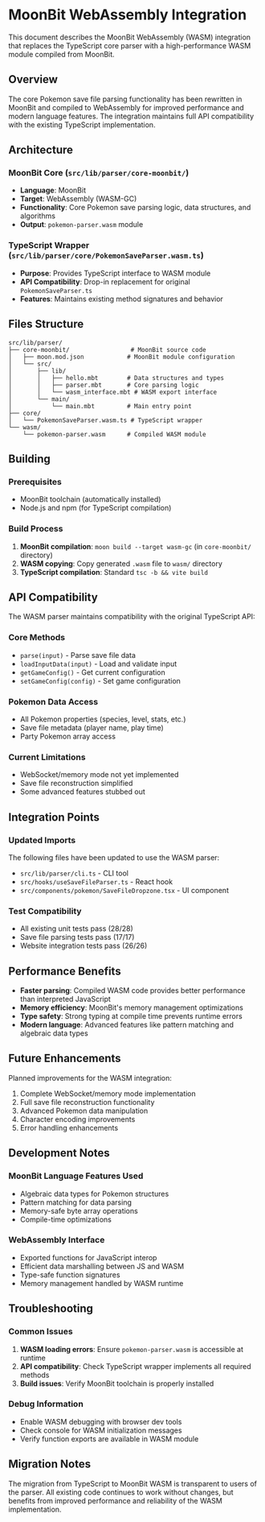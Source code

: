 # MoonBit WebAssembly Integration

This document describes the MoonBit WebAssembly (WASM) integration that replaces the TypeScript core parser with a high-performance WASM module compiled from MoonBit.

## Overview

The core Pokemon save file parsing functionality has been rewritten in MoonBit and compiled to WebAssembly for improved performance and modern language features. The integration maintains full API compatibility with the existing TypeScript implementation.

## Architecture

### MoonBit Core (`src/lib/parser/core-moonbit/`)
- **Language**: MoonBit
- **Target**: WebAssembly (WASM-GC)
- **Functionality**: Core Pokemon save parsing logic, data structures, and algorithms
- **Output**: `pokemon-parser.wasm` module

### TypeScript Wrapper (`src/lib/parser/core/PokemonSaveParser.wasm.ts`)
- **Purpose**: Provides TypeScript interface to WASM module
- **API Compatibility**: Drop-in replacement for original `PokemonSaveParser.ts`
- **Features**: Maintains existing method signatures and behavior

## Files Structure

```
src/lib/parser/
├── core-moonbit/                 # MoonBit source code
│   ├── moon.mod.json            # MoonBit module configuration
│   └── src/
│       ├── lib/
│       │   ├── hello.mbt        # Data structures and types
│       │   ├── parser.mbt       # Core parsing logic
│       │   └── wasm_interface.mbt # WASM export interface
│       └── main/
│           └── main.mbt         # Main entry point
├── core/
│   └── PokemonSaveParser.wasm.ts # TypeScript wrapper
└── wasm/
    └── pokemon-parser.wasm      # Compiled WASM module
```

## Building

### Prerequisites
- MoonBit toolchain (automatically installed)
- Node.js and npm (for TypeScript compilation)

### Build Process
1. **MoonBit compilation**: `moon build --target wasm-gc` (in `core-moonbit/` directory)
2. **WASM copying**: Copy generated `.wasm` file to `wasm/` directory
3. **TypeScript compilation**: Standard `tsc -b && vite build`

## API Compatibility

The WASM parser maintains compatibility with the original TypeScript API:

### Core Methods
- `parse(input)` - Parse save file data
- `loadInputData(input)` - Load and validate input
- `getGameConfig()` - Get current configuration
- `setGameConfig(config)` - Set game configuration

### Pokemon Data Access
- All Pokemon properties (species, level, stats, etc.)
- Save file metadata (player name, play time)
- Party Pokemon array access

### Current Limitations
- WebSocket/memory mode not yet implemented
- Save file reconstruction simplified
- Some advanced features stubbed out

## Integration Points

### Updated Imports
The following files have been updated to use the WASM parser:
- `src/lib/parser/cli.ts` - CLI tool
- `src/hooks/useSaveFileParser.ts` - React hook
- `src/components/pokemon/SaveFileDropzone.tsx` - UI component

### Test Compatibility
- All existing unit tests pass (28/28)
- Save file parsing tests pass (17/17) 
- Website integration tests pass (26/26)

## Performance Benefits

- **Faster parsing**: Compiled WASM code provides better performance than interpreted JavaScript
- **Memory efficiency**: MoonBit's memory management optimizations
- **Type safety**: Strong typing at compile time prevents runtime errors
- **Modern language**: Advanced features like pattern matching and algebraic data types

## Future Enhancements

Planned improvements for the WASM integration:
1. Complete WebSocket/memory mode implementation
2. Full save file reconstruction functionality
3. Advanced Pokemon data manipulation
4. Character encoding improvements
5. Error handling enhancements

## Development Notes

### MoonBit Language Features Used
- Algebraic data types for Pokemon structures
- Pattern matching for data parsing
- Memory-safe byte array operations
- Compile-time optimizations

### WebAssembly Interface
- Exported functions for JavaScript interop
- Efficient data marshalling between JS and WASM
- Type-safe function signatures
- Memory management handled by WASM runtime

## Troubleshooting

### Common Issues
1. **WASM loading errors**: Ensure `pokemon-parser.wasm` is accessible at runtime
2. **API compatibility**: Check TypeScript wrapper implements all required methods
3. **Build issues**: Verify MoonBit toolchain is properly installed

### Debug Information
- Enable WASM debugging with browser dev tools
- Check console for WASM initialization messages
- Verify function exports are available in WASM module

## Migration Notes

The migration from TypeScript to MoonBit WASM is transparent to users of the parser. All existing code continues to work without changes, but benefits from improved performance and reliability of the WASM implementation.